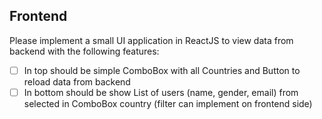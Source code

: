 ## Frontend

Please implement a small UI application in ReactJS to view data from backend with the
following features:

- [ ] In top should be simple ComboBox with all Countries and Button to reload data
  from backend
- [ ] In bottom should be show List of users (name, gender, email) from selected in
  ComboBox country (filter can implement on frontend side)
